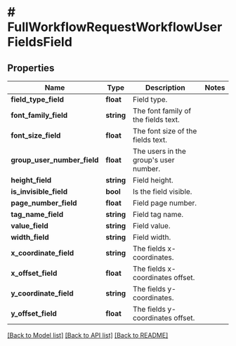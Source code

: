 # # FullWorkflowRequestWorkflowUserFieldsField

## Properties

Name | Type | Description | Notes
------------ | ------------- | ------------- | -------------
**field_type_field** | **float** | Field type. |
**font_family_field** | **string** | The font family of the fields text. |
**font_size_field** | **float** | The font size of the fields text. |
**group_user_number_field** | **float** | The users in the group&#39;s user number. |
**height_field** | **string** | Field height. |
**is_invisible_field** | **bool** | Is the field visible. |
**page_number_field** | **float** | Field page number. |
**tag_name_field** | **string** | Field tag name. |
**value_field** | **string** | Field value. |
**width_field** | **string** | Field width. |
**x_coordinate_field** | **string** | The fields x-coordinates. |
**x_offset_field** | **float** | The fields x-coordinates offset. |
**y_coordinate_field** | **string** | The fields y-coordinates. |
**y_offset_field** | **float** | The fields y-coordinates offset. |

[[Back to Model list]](../../README.md#models) [[Back to API list]](../../README.md#endpoints) [[Back to README]](../../README.md)
